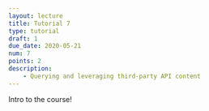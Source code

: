 ```yaml
---
layout: lecture
title: Tutorial 7
type: tutorial
draft: 1
due_date: 2020-05-21
num: 7
points: 2
description:
    - Querying and leveraging third-party API content
---
```


Intro to the course!